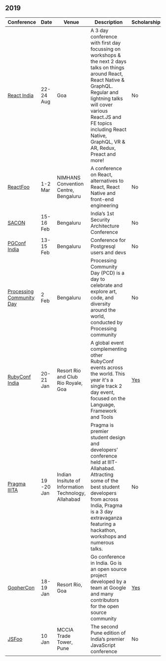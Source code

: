 ﻿## 2019

| Conference | Date | Venue | Description | Scholarship |
|------------|------|-------|-------------|-------------|
| [React India](https://www.reactindia.io/) | 22-24 Aug | Goa | A 3 day conference with first day focussing on workshops & the next 2 days talks on things around React, React Native & GraphQL. Regular and lightning talks will cover various React.JS and FE topics including React Native, GraphQL, VR & AR, Redux, Preact and more! | No |
| [ReactFoo](https://reactfoo.in/2019/) | 1-2 Mar | NIMHANS Convention Centre, Bengaluru | A conference on React, alternatives to React, React Native and front-end engineering | No |
| [SACON](https://www.sacon.io/) | 15-16 Feb | Bengaluru |  India’s 1st Security Architecture Conference | No |
| [PGConf India](https://pgconf.in/conferences/pgconfin2019) | 13-15 Feb | Bengaluru | Conference for Postgresql users and devs | No |
| [Processing Community Day](https://processingindia.org/bangalore.html) | 2 Feb| Bengaluru | Processing Community Day (PCD) is a day to celebrate and explore art, code, and diversity around the world, conducted by Processing community | No |
| [RubyConf India](https://www.rubyconfindia.org/) | 20-21 Jan | Resort Rio and Club Rio Royale, Goa | A global event complementing other RubyConf events across the world. This year it's a single track 2 day event, focused on the Language, Framework and Tools | [Yes](https://www.rubyconfindia.org/scholarship/) |
| [Pragma IIITA](http://pragmaconf.tech/) | 19 -20 Jan | Indian Insitute of Information Technology, Allahabad | Pragma is premier student design and developers’ conference held at IIIT-Allahabad. Attracting some of the best student developers from across India, Pragma is a 3 day extravaganza featuring a hackathon, workshops and numerous talks. | No
| [GopherCon](https://gopherconindia.com/) | 18-19 Jan | Resort Rio, Goa | Go conference in India. Go is an open source project developed by a team at Google and many contributors for the open source community | [Yes]( https://gopherconindia.com/scholarship/) |
| [JSFoo](https://jsfoo.in/2019-pune/) | 10 Jan | MCCIA Trade Tower, Pune | The second Pune edition of India’s premier JavaScript conference | No |
